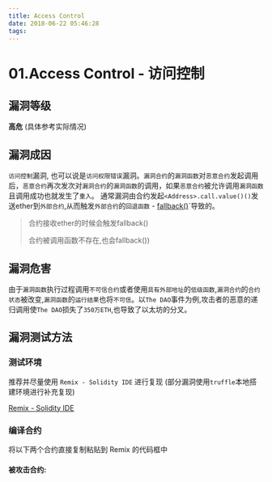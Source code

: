 ```yaml
---
title: Access Control
date: 2018-06-22 05:46:28
tags:
---
```


# 01.Access Control - 访问控制

## 漏洞等级
**高危** (具体参考实际情况)

## 漏洞成因
`访问控制`漏洞, 也可以说是`访问权限错误`漏洞。`漏洞合约`的`漏洞函数`对`恶意合约`发起调用后，`恶意合约`再次发次对`漏洞合约`的`漏洞函数`的调用，如果`恶意合约`被允许调用`漏洞函数`且调用成功也就发生了`重入`。
通常漏洞由合约发起`<Address>.call.value()()`发送ether到`外部合约`,从而触发`外部合约`的`回退函数` - [fallback()](http://solidity.readthedocs.io/en/v0.4.21/contracts.html#fallback-function)`导致的。
> 合约接收ether的时候会触发fallback()
>
> 合约被调用函数不存在,也会fallback())

## 漏洞危害
由于`漏洞函数`执行过程调用`不可信合约`或者使用`具有外部地址`的`低级函数`,`漏洞合约`的`合约状态`被改变,`漏洞函数`的`运行结果`也将`不可信`。以`The DAO`事件为例,攻击者的恶意的递归调用使`The DAO`损失了`350万ETH`,也导致了以太坊的分叉。

## 漏洞测试方法

### 测试环境
推荐并尽量使用 `Remix - Solidity IDE` 进行复现
(部分漏洞使用`truffle`本地搭建环境进行补充复现)

[Remix - Solidity IDE](http://remix.ethereum.org/#optimize=false&version=soljson-v0.4.24+commit.e67f0147.js)

### 编译合约

将以下两个合约直接复制粘贴到 Remix 的代码框中

#### 被攻击合约:

